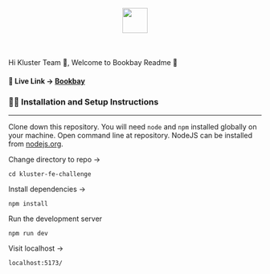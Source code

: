 <div style="display: flex;
            align-items: center;
            justify-content: center;
            padding-top: 25px;
            margin-bottom: 50px";
>
  <img src="/public/mykluster_logo.avif" alt="" height="50px" width="50px" margin="50px" srcset="" />
</div>

Hi Kluster Team 👋,
Welcome to Bookbay Readme 🚀

#### 🔗 Live Link &rarr; [Bookbay](https://bookbay.vercel.app/)

### 👨‍💻 Installation and Setup Instructions

---

Clone down this repository. You will need `node` and `npm` installed globally on your machine. Open command line at repository.
NodeJS can be installed from [nodejs.org](https://nodejs.org/en/download/).

Change directory to repo &rarr;

`cd kluster-fe-challenge`

Install dependencies &rarr;

`npm install`

Run the development server

`npm run dev`

Visit localhost &rarr;

`localhost:5173/`
